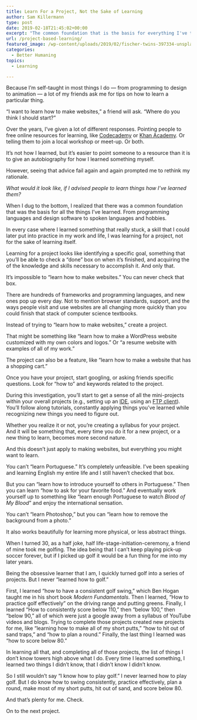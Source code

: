 ```yaml
---
title: Learn For a Project, Not the Sake of Learning
author: Sam Killermann
type: post
date: 2019-02-18T21:45:02+00:00
excerpt: "The common foundation that is the basis for everything I've taught myself, from programming to design to golf."
url: /project-based-learning/
featured_image: /wp-content/uploads/2019/02/fischer-twins-397334-unsplash.jpg
categories:
  - Better Humaning
topics:
  - Learning

---
```

Because I&#8217;m self-taught in most things I do &#8212; from programming to design to animation &#8212; a lot of my friends ask me for tips on how to learn a particular thing.

&#8220;I want to learn how to make websites,&#8221; a friend will ask. &#8220;Where do you think I should start?&#8221;

Over the years, I&#8217;ve given a lot of different responses. Pointing people to free online resources for learning, like [Codecademy][1] or [Khan Academy][2]. Or telling them to join a local workshop or meet-up. Or both.

It&#8217;s not how I learned, but it&#8217;s easier to point someone to a resource than it is to give an autobiography for how I learned something myself.

However, seeing that advice fail again and again prompted me to rethink my rationale. 

_What would it look like, if I advised people to learn things how I&#8217;ve learned them?_ 

<!--more-->

When I dug to the bottom, I realized that there was a common foundation that was the basis for all the things I&#8217;ve learned. From programming languages and design software to spoken languages and hobbies. 

In every case where I learned something that really stuck, a skill that I could later put into practice in my work and life, I was learning for a project, not for the sake of learning itself.

Learning for a project looks like identifying a specific goal, something that you&#8217;ll be able to check a &#8220;done&#8221; box on when it&#8217;s finished, and acquiring the of the knowledge and skills necessary to accomplish it. And only that.

It&#8217;s impossible to &#8220;learn how to make websites.&#8221; You can never check that box. 

There are hundreds of frameworks and programming languages, and new ones pop up every day. Not to mention browser standards, support, and the ways people visit and use websites are all changing more quickly than you could finish that stack of computer science textbooks. 

Instead of trying to &#8220;learn how to make websites,&#8221; create a project. 

That might be something like &#8220;learn how to make a WordPress website customized with my own colors and logos.&#8221; Or &#8220;a resume website with examples of all of my work.&#8221;

The project can also be a feature, like &#8220;learn how to make a website that has a shopping cart.&#8221; 

Once you have your project, start googling, or asking friends specific questions. Look for &#8220;how to&#8221; and keywords related to the project. 

During this investigation, you&#8217;ll start to get a sense of all the mini-projects within your overall projects (e.g., setting up an [IDE][3], using an [FTP client][4]). You&#8217;ll follow along tutorials, constantly applying things you&#8217;ve learned while recognizing new things you need to figure out.

Whether you realize it or not, you&#8217;re creating a syllabus for your project. And it will be something that, every time you do it for a new project, or a new thing to learn, becomes more second nature.

And this doesn&#8217;t just apply to making websites, but everything you might want to learn.

You can&#8217;t &#8220;learn Portuguese.&#8221; It&#8217;s completely unfeasible. I&#8217;ve been speaking and learning English my entire life and I still haven&#8217;t checked that box. 

But you can &#8220;learn how to introduce yourself to others in Portuguese.&#8221; Then you can learn &#8220;how to ask for your favorite food.&#8221; And eventually work yourself up to something like &#8220;learn enough Portuguese to watch _Blood of My Blood_&#8221; and enjoy the international sensation.

You can&#8217;t &#8220;learn Photoshop,&#8221; but you can &#8220;learn how to remove the background from a photo.&#8221;

It also works beautifully for learning more physical, or less abstract things.

When I turned 30, as a half joke, half life-stage-initiation-ceremony, a friend of mine took me golfing. The idea being that I can&#8217;t keep playing pick-up soccer forever, but if I picked up golf it would be a fun thing for me into my later years.

Being the obsessive learner that I am, I quickly turned golf into a series of projects. But I never &#8220;learned how to golf.&#8221; 

First, I learned &#8220;how to have a consistent golf swing,&#8221; which Ben Hogan taught me in his short book _Modern Fundamentals_. Then I learned, &#8220;How to practice golf effectively&#8221; on the driving range and putting greens. Finally, I learned &#8220;How to consistently score below 110,&#8221; then &#8220;below 100,&#8221; then &#8220;below 90,&#8221; all of which were just a google away from a syllabus of YouTube videos and blogs. Trying to complete those projects created new projects for me, like &#8220;learning how to make all of my short putts,&#8221; &#8220;how to hit out of sand traps,&#8221; and &#8220;how to plan a round.&#8221; Finally, the last thing I learned was &#8220;how to score below 80.&#8221;

In learning all that, and completing all of those projects, the list of things I don&#8217;t know towers high above what I do. Every time I learned something, I learned two things I didn&#8217;t know, that I didn&#8217;t know I didn&#8217;t know.

So I still wouldn&#8217;t say &#8220;I know how to play golf.&#8221; I never learned how to play golf. But I do know how to swing consistently, practice effectively, plan a round, make most of my short putts, hit out of sand, and score below 80.

And that&#8217;s plenty for me. Check.

On to the next project.

 [1]: https://www.codecademy.com/
 [2]: https://www.khanacademy.org/
 [3]: https://www.codewall.co.uk/some-of-the-best-ides-to-use-in-2018-2019/
 [4]: https://www.wpblog.com/best-ftp-clients-for-wordpress-users/